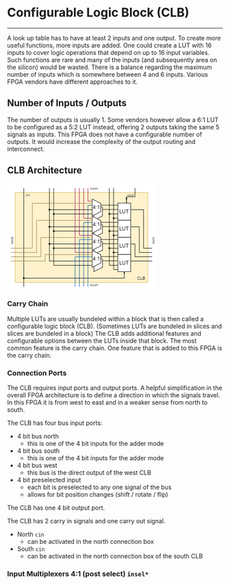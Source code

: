 # Configurable Logic Block (CLB)

---

A look up table has to have at least 2 inputs and one output.
To create more useful functions, more inputs are added.
One could create a LUT with 16 inputs to cover logic operations that depend on up to 16 input variables.
Such functions are rare and many of the inputs (and subsequently area on the silicon) would be wasted.
There is a balance regarding the maximum number of inputs which is somewhere between 4 and 6 inputs.
Various FPGA vendors have different approaches to it.

## Number of Inputs / Outputs

The number of outputs is usually 1. Some vendors however allow a 6:1 LUT to be configured as a 5:2 LUT instead, offering 2 outputs taking the same 5 signals as inputs.
This FPGA does not have a configurable number of outputs.
It would increase the complexity of the output routing and interconnect.



## CLB Architecture

![img/clb-arch.png](img/clb-arch.png)


### Carry Chain

Multiple LUTs are usually bundeled within a block that is then called a configurable logic block (CLB).
(Sometimes LUTs are bundeled in slices and slices are bundeled in a block)
The CLB adds additional features and configurable options between the LUTs inside that block.
The most common feature is the carry chain.
One feature that is added to this FPGA is the carry chain.

### Connection Ports

The CLB requires input ports and output ports. 
A helpful simplification in the overall FPGA architecture is to define a direction in which the signals travel.
In this FPGA it is from west to east and in a weaker sense from north to south.

The CLB has four bus input ports:
- 4 bit bus north
	+ this is one of the 4 bit inputs for the adder mode
- 4 bit bus south
	+ this is one of the 4 bit inputs for the adder mode
- 4 bit bus west
	+ this bus is the direct output of the west CLB
- 4 bit preselected input
	+ each bit is preselected to any one signal of the bus
	+ allows for bit position changes (shift / rotate / flip)

The CLB has one 4 bit output port.

The CLB has 2 carry in signals and one carry out signal.
- North `cin` 
	+ can be activated in the north connection box
- South `cin` 
	+ can be activated in the north connection box of the south CLB

### Input Multiplexers 4:1 (post select) `insel*`




